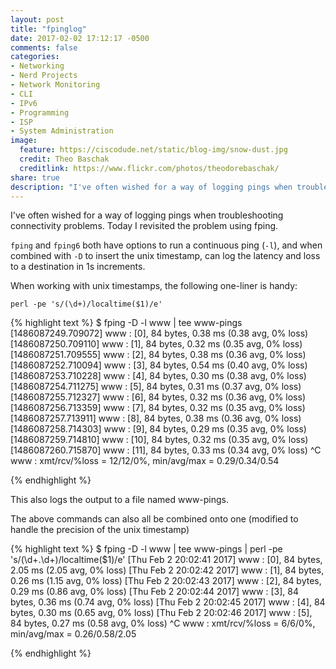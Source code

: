 ```yaml
---
layout: post
title: "fpinglog"
date: 2017-02-02 17:12:17 -0500
comments: false
categories:
- Networking
- Nerd Projects
- Network Monitoring
- CLI
- IPv6
- Programming
- ISP
- System Administration
image:
  feature: https://ciscodude.net/static/blog-img/snow-dust.jpg
  credit: Theo Baschak
  creditlink: https://www.flickr.com/photos/theodorebaschak/
share: true
description: "I've often wished for a way of logging pings when troubleshooting connectivity problems. Today I revisited the problem using fping."
---
```

I've often wished for a way of logging pings when troubleshooting connectivity problems. Today I revisited the problem using fping.

`fping` and `fping6` both have options to run a continuous ping (`-l`), and when combined with `-D` to insert the unix timestamp, can log the latency and loss to a destination in 1s increments.

When working with unix timestamps, the following one-liner is handy:

`perl -pe 's/(\d+)/localtime($1)/e'`

{% highlight text %}
$ fping -D -l www | tee www-pings 
[1486087249.709072] www : [0], 84 bytes, 0.38 ms (0.38 avg, 0% loss)
[1486087250.709110] www : [1], 84 bytes, 0.32 ms (0.35 avg, 0% loss)
[1486087251.709555] www : [2], 84 bytes, 0.38 ms (0.36 avg, 0% loss)
[1486087252.710094] www : [3], 84 bytes, 0.54 ms (0.40 avg, 0% loss)
[1486087253.710228] www : [4], 84 bytes, 0.30 ms (0.38 avg, 0% loss)
[1486087254.711275] www : [5], 84 bytes, 0.31 ms (0.37 avg, 0% loss)
[1486087255.712327] www : [6], 84 bytes, 0.32 ms (0.36 avg, 0% loss)
[1486087256.713359] www : [7], 84 bytes, 0.32 ms (0.35 avg, 0% loss)
[1486087257.713911] www : [8], 84 bytes, 0.38 ms (0.36 avg, 0% loss)
[1486087258.714303] www : [9], 84 bytes, 0.29 ms (0.35 avg, 0% loss)
[1486087259.714810] www : [10], 84 bytes, 0.32 ms (0.35 avg, 0% loss)
[1486087260.715870] www : [11], 84 bytes, 0.33 ms (0.34 avg, 0% loss)
^C
www : xmt/rcv/%loss = 12/12/0%, min/avg/max = 0.29/0.34/0.54

{% endhighlight %}

This also logs the output to a file named www-pings.

The above commands can also all be combined onto one (modified to handle the precision of the unix timestamp)

{% highlight text %}
$ fping -D -l www | tee www-pings | perl -pe 's/(\d+\.\d+)/localtime($1)/e'
[Thu Feb  2 20:02:41 2017] www : [0], 84 bytes, 2.05 ms (2.05 avg, 0% loss)
[Thu Feb  2 20:02:42 2017] www : [1], 84 bytes, 0.26 ms (1.15 avg, 0% loss)
[Thu Feb  2 20:02:43 2017] www : [2], 84 bytes, 0.29 ms (0.86 avg, 0% loss)
[Thu Feb  2 20:02:44 2017] www : [3], 84 bytes, 0.36 ms (0.74 avg, 0% loss)
[Thu Feb  2 20:02:45 2017] www : [4], 84 bytes, 0.30 ms (0.65 avg, 0% loss)
[Thu Feb  2 20:02:46 2017] www : [5], 84 bytes, 0.27 ms (0.58 avg, 0% loss)
^C
www : xmt/rcv/%loss = 6/6/0%, min/avg/max = 0.26/0.58/2.05

{% endhighlight %}

